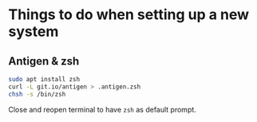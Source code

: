 # Things to do when setting up a new system

## Antigen & zsh
```bash
sudo apt install zsh
curl -L git.io/antigen > .antigen.zsh
chsh -s /bin/zsh
```
Close and reopen terminal to have `zsh` as default prompt.

